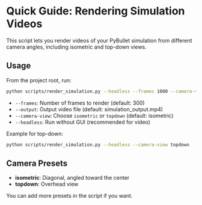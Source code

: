 # Quick Guide: Rendering Simulation Videos

This script lets you render videos of your PyBullet simulation from different camera angles, including isometric and top-down views.

## Usage

From the project root, run:

```sh
python scripts/render_simulation.py --headless --frames 1000 --camera-view isometric
```

- `--frames`: Number of frames to render (default: 300)
- `--output`: Output video file (default: simulation_output.mp4)
- `--camera-view`: Choose `isometric` or `topdown` (default: isometric)
- `--headless`: Run without GUI (recommended for video)

Example for top-down:

```sh
python scripts/render_simulation.py --headless --camera-view topdown
```

## Camera Presets

- **isometric**: Diagonal, angled toward the center
- **topdown**: Overhead view

You can add more presets in the script if you want.

